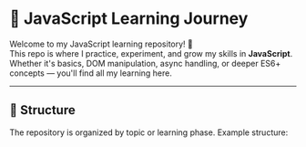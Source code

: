 # 📘 JavaScript Learning Journey

Welcome to my JavaScript learning repository! 🚀  
This repo is where I practice, experiment, and grow my skills in **JavaScript**. Whether it's basics, DOM manipulation, async handling, or deeper ES6+ concepts — you'll find all my learning here.

---

## 📂 Structure

The repository is organized by topic or learning phase. Example structure:

